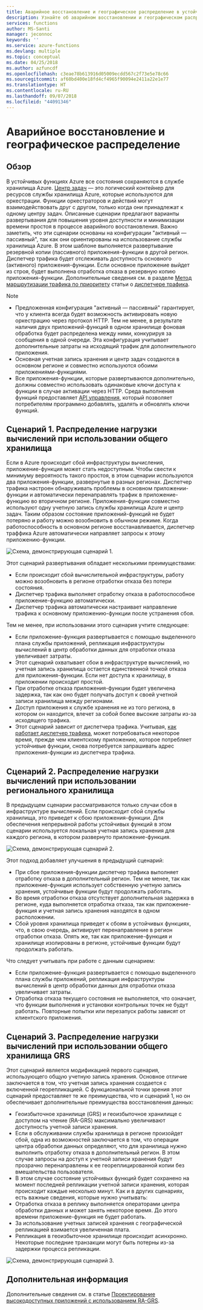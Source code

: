 ```yaml
---
title: Аварийное восстановление и географическое распределение в устойчивых функциях — Azure
description: Узнайте об аварийном восстановлении и географическом распределении в устойчивых функциях.
services: functions
author: MS-Santi
manager: jeconnoc
keywords: ''
ms.service: azure-functions
ms.devlang: multiple
ms.topic: conceptual
ms.date: 04/25/2018
ms.author: azfuncdf
ms.openlocfilehash: c3eae78b613916d05009ecdd567c2f73e5e78c66
ms.sourcegitcommit: af60bd400e18fd4cf4965f90094e2411a22e1e77
ms.translationtype: HT
ms.contentlocale: ru-RU
ms.lasthandoff: 09/07/2018
ms.locfileid: "44091346"
---
```

# <a name="disaster-recovery-and-geo-distribution"></a>Аварийное восстановление и географическое распределение

## <a name="overview"></a>Обзор
В устойчивых функциях Azure все состояния сохраняются в службе хранилища Azure. [Центр задач](durable-functions-task-hubs.md) — это логический контейнер для ресурсов службы хранилища Azure, которые используются для оркестрации. Функции оркестраторов и действий могут взаимодействовать друг с другом, только когда они принадлежат к одному центру задач.
Описанные сценарии предлагают варианты развертывания для повышения уровня доступности и минимизации времени простоя в процессе аварийного восстановления.
Важно заметить, что эти сценарии основаны на конфигурации "активный — пассивный", так как они ориентированы на использование службы хранилища Azure. В этом шаблоне выполняется развертывание резервной копии (пассивного) приложения-функции в другой регион. Диспетчер трафика будет отслеживать доступность основного (активного) приложения-функции. Если основное приложение выйдет из строя, будет выполнена отработка отказа в резервную копию приложения-функции. Дополнительные сведения см. в разделе [Метод маршрутизации трафика по приоритету](../traffic-manager/traffic-manager-routing-methods.md#a-name--priorityapriority-traffic-routing-method) статьи о [диспетчере трафика](https://azure.microsoft.com/services/traffic-manager/).


>[!NOTE]
>- Предложенная конфигурация "активный — пассивный" гарантирует, что у клиента всегда будет возможность активировать новую оркестрацию через протокол HTTP. Тем не менее, в результате наличия двух приложений-функций в одном хранилище фоновая обработка будет распределена между ними, конкурируя за сообщения в одной очереди. Эта конфигурация учитывает дополнительные затраты на исходящий трафик для дополнительного приложения.
>- Основная учетная запись хранения и центр задач создаются в основном регионе и совместно используются обоими приложениями-функциями.
>- Все приложения-функции, которые развертываются дополнительно, должны совместно использовать одинаковые ключи доступа к функции в случае активации через HTTP. Среда выполнения функций предоставляет [API управления](https://github.com/Azure/azure-functions-host/wiki/Key-management-API), который позволяет потребителям программно добавлять, удалять и обновлять ключи функций.

## <a name="scenario-1---load-balanced-compute-with-shared-storage"></a>Сценарий 1. Распределение нагрузки вычислений при использовании общего хранилища
Если в Azure происходит сбой инфраструктуры вычисления, приложение-функция может стать недоступным. Чтобы свести к минимуму вероятность такого простоя, в этом сценарии используются два приложения-функции, развернутые в разных регионах. Диспетчер трафика настроен обнаруживать проблемы в основном приложении-функции и автоматически перенаправлять трафик в приложение-функцию во вторичном регионе. Приложения-функции совместно используют одну учетную запись службы хранилища Azure и центр задач. Таким образом состояние приложений-функций не будет потеряно и работу можно возобновить в обычном режиме. Когда работоспособность в основном регионе восстанавливается, диспетчер траффика Azure автоматически направляет запросы к этому приложению-функции.


![Схема, демонстрирующая сценарий 1.](media/durable-functions-disaster-recovery-geo-distribution/durable-functions-geo-scenario01.png)

Этот сценарий развертывания обладает несколькими преимуществами:
- Если происходит сбой вычислительной инфраструктуры, работу можно возобновить в регионе отработки отказа без потери состояния.
- Диспетчер трафика выполняет отработку отказа в работоспособное приложение-функцию автоматически.
- Диспетчер трафика автоматически настраивает направление трафика к основному приложению-функции после устранения сбоя.

Тем не менее, при использовании этого сценария учтите следующее:
- Если приложение-функция развертывается с помощью выделенного плана службы приложений, репликация инфраструктуры вычислений в центр обработки данных для отработки отказа увеличивает затраты.
- Этот сценарий охватывает сбои в инфраструктуре вычислений, но учетная запись хранилища остается единственной точкой отказа для приложения-функции. Если нет доступа к хранилищу, в приложении происходит простой.
- При отработке отказа приложения-функции будет увеличена задержка, так как оно будет получать доступ к своей учетной записи хранилища между регионами.
- Доступ приложения к службе хранения не из того региона, в котором он находится, влечет за собой более высокие затраты из-за исходящего трафика.
- Этот сценарий зависит от диспетчера трафика. Учитывая, [как работает диспетчер трафика](../traffic-manager/traffic-manager-how-it-works.md), может потребоваться некоторое время, прежде чем клиентскому приложению, которое потребляет устойчивые функции, снова потребуется запрашивать адрес приложения-функции из диспетчера трафика. 


## <a name="scenario-2---load-balanced-compute-with-regional-storage"></a>Сценарий 2. Распределение нагрузки вычислений при использовании регионального хранилища
В предыдущем сценарии рассматриваются только случаи сбоя в инфраструктуре вычислений. Если происходит сбой службы хранилища, это приведет к сбою приложения-функции.
Для обеспечения непрерывной работы устойчивых функций в этом сценарии используется локальная учетная запись хранения для каждого региона, в котором развернуто приложение-функция.

![Схема, демонстрирующая сценарий 2.](media/durable-functions-disaster-recovery-geo-distribution/durable-functions-geo-scenario02.png)

Этот подход добавляет улучшения в предыдущий сценарий:
- При сбое приложения-функции диспетчер трафика выполняет отработку отказа в дополнительный регион. Тем не менее, так как приложение-функция использует собственную учетную запись хранения, устойчивые функции будут продолжать работать.
- Во время отработки отказа отсутствует дополнительная задержка в регионе, куда выполняется отработка отказа, так как приложение-функция и учетная запись хранения находятся в одном расположении.
- Сбой уровня хранилища приведет к сбоям в устойчивых функциях, что, в свою очередь, активирует перенаправление в регион отработки отказа. Опять же, так как приложение-функция и хранилище изолированы в регионе, устойчивые функции будут продолжать работать.
 
Что следует учитывать при работе с данным сценарием:
- Если приложение-функция развертывается с помощью выделенного плана службы приложений, репликация инфраструктуры вычислений в центр обработки данных для отработки отказа увеличивает затраты.
- Отработка отказа текущего состояния не выполняется, что означает, что функции выполнения и установки контрольных точек не будут работать. Повторные попытки или перезапуск работы зависят от клиентского приложения.

## <a name="scenario-3---load-balanced-compute-with-grs-shared-storage"></a>Сценарий 3. Распределение нагрузки вычислений при использовании общего хранилища GRS
Этот сценарий является модификацией первого сценария, использующего общую учетную запись хранения. Основное отличие заключается в том, что учетная запись хранения создается с включенной георепликацией.
С функциональной точки зрения этот сценарий предоставляет те же преимущества, что и сценарий 1, но он обеспечивает дополнительные преимущества восстановления данных:
- Геоизбыточное хранилище (GRS) и геоизбыточное хранилище с доступом на чтение (RA-GRS) максимально увеличивают доступность учетной записи хранения.
- Если в обслуживании службы хранилища в регионе произойдет сбой, одна из возможностей заключается в том, что операции центра обработки данных определяют, что для хранилища нужно выполнить отработку отказа в дополнительный регион. В этом случае запросы на доступ к учетной записи хранения будут прозрачно перенаправлены к ее геореплицированной копии без вмешательства пользователя.
- В этом случае состояние устойчивых функций будет сохранено на момент последней репликации учетной записи хранения, которая происходит каждые несколько минут.
Как и в других сценариях, есть важные сведения, которые нужно учитывать:
- Отработка отказа в реплику выполняется операторами центра обработки данных и может занять некоторое время. До этого времени приложение-функция не будет работать.
- За использование учетных записей хранения с географической репликацией взимается увеличенная плата.
- Репликация в геоизбыточное хранилище происходит асинхронно. Некоторые последние транзакции могут быть потерны из-за задержки процесса репликации.

![Схема, демонстрирующая сценарий 3.](media/durable-functions-disaster-recovery-geo-distribution/durable-functions-geo-scenario03.png)


## <a name="next-steps"></a>Дополнительная информация

Дополнительные сведения см. в статье [Проектирование высокодоступных приложений с использованием RA-GRS](../storage/common/storage-designing-ha-apps-with-ragrs.md).
